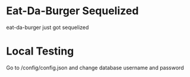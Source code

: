 # Eat-Da-Burger Sequelized
eat-da-burger just got sequelized
# Local Testing
Go to /config/config.json and change database username and password